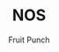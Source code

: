 ---
layout: drink
thumb: /images/thumbnails/nos-fruit-punch-thumbnail.jpg
image: /images/nos-fruit-punch.jpg
title: NOS
subtitle: Fruit Punch
category: nos
---